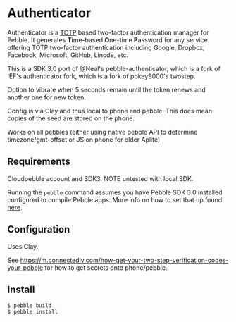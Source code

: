 # Authenticator

Authenticator is a [TOTP](http://en.wikipedia.org/wiki/Time-based_One-time_Password_Algorithm) based two-factor authentication manager for Pebble. It generates **T**ime-based **O**ne-**t**ime **P**assword for any service offering TOTP two-factor authentication including Google, Dropbox, Facebook, Microsoft, GitHub, Linode, etc.

This is a SDK 3.0 port of @Neal's pebble-authenticator, which is a fork of IEF's authenticator fork, which is a fork of pokey9000's twostep.

Option to vibrate when 5 seconds remain until the token renews and another one for new token.

Config is via Clay and thus local to phone and pebble. This does mean copies of the seed are stored on the phone.

Works on all pebbles (either using native pebble API to determine timezone/gmt-offset or JS on phone for older Aplite)

## Requirements

Cloudpebble account and SDK3. NOTE untested with local SDK.

Running the `pebble` command assumes you have Pebble SDK 3.0 installed configured to compile Pebble apps.
More info on how to set that up found [here](https://developer.getpebble.com/2/getting-started/).

## Configuration

Uses Clay.

See https://m.connectedly.com/how-get-your-two-step-verification-codes-your-pebble for how to get secrets onto phone/pebble.

## Install

	$ pebble build
	$ pebble install
